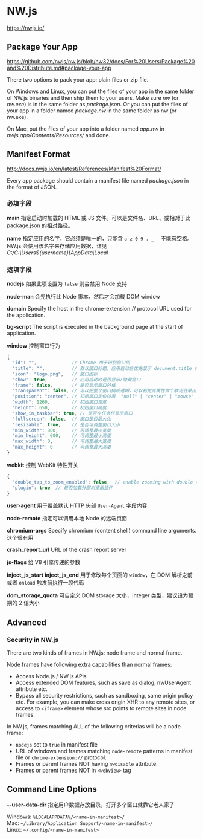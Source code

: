 # NW.js

https://nwjs.io/


## Package Your App

https://github.com/nwjs/nw.js/blob/nw32/docs/For%20Users/Package%20and%20Distribute.md#package-your-app

There two options to pack your app: plain files or zip file.

On Windows and Linux, you can put the files of your app in the same folder of NW.js binaries and then ship them to your users. Make sure _nw_ (or _nw.exe_) is in the same folder as _package.json_. Or you can put the files of your app in a folder named _package.nw_ in the same folder as nw (or nw.exe).

On Mac, put the files of your app into a folder named _app.nw_ in _nwjs.app/Contents/Resources/_ and done.


## Manifest Format

http://docs.nwjs.io/en/latest/References/Manifest%20Format/

Every app package should contain a manifest file named _package.json_ in the format of JSON.

### 必填字段

**main** 指定启动时加载的 HTML 或 JS 文件。可以是文件名、URL、或相对于此 package.json 的相对路径。

**name** 指定应用的名字，它必须是唯一的，只能含 `a-z 0-9 . _ -` 不能有空格。NW.js 会使用该名字来存储应用数据，详见 _C:/C:\Users\${username}\AppData\Local_

### 选填字段

**nodejs** 如果此项设置为 `false` 则会禁用 Node 支持

**node-man** 会先执行此 Node 脚本，然后才会加载 DOM window

**domain** Specify the host in the chrome-extension:// protocol URL used for the application. 

**bg-script** The script is executed in the background page at the start of application.

**window** 控制窗口行为

```js
{
  "id": "",             // Chrome 用于识别窗口用
  "title": "",          // 默认窗口标题，应用启动后优先显示 document.title 内容
  "icon": "logo.png",   // 窗口图标
  "show": true,         // 应用启动时是否显示/隐藏窗口
  "frame": false,       // 是否显示窗口外框
  "transparent": false, // 可以把整个窗口搞成透明，可以利用此属性做个歌词效果出来
  "position": "center", // 初始窗口定位位置  "null" | "center" | "mouse"
  "width": 1260,        // 初始窗口宽度
  "height": 650,        // 初始窗口高度
  "show_in_taskbar": true, // 是否在任务栏显示窗口
  "fullscreen": false,  // 窗口是否最大化
  "resizable": true,    // 是否可调整窗口大小
  "min_width": 800,     // 可调整最小宽度
  "min_height": 600,    // 可调整最小高度
  "max_width": 0,       // 可调整最大宽度
  "max_height": 0       // 可调整最大高度
}
```

**webkit** 控制 WebKit 特性开关

```js
{
  "double_tap_to_zoom_enabled": false,  // enable zooming with double tapping on mac with 2 fingers.
  "plugin": true  // 是否加载外部浏览器插件
}
```

**user-agent** 用于覆盖默认 HTTP 头部 `User-Agent` 字段内容

**node-remote** 指定可以调用本地 Node 的远端页面

**chromium-args** Specify chromium (content shell) command line arguments. 这个很有用

**crash_report_url** URL of the crash report server

**js-flags** 给 V8 引擎传递的参数

**inject_js_start** **inject_js_end** 用于修改每个页面的 `window`，在 DOM 解析之前 或者 `onload` 触发前执行一段代码

**dom_storage_quota** 可自定义 DOM storage 大小，Integer 类型，建议设为预期的 2 倍大小


## Advanced

### Security in NW.js

There are two kinds of frames in NW.js: node frame and normal frame.

Node frames have following extra capabilities than normal frames:
  * Access Node.js / NW.js APIs
  * Access extended DOM features, such as save as dialog, nwUserAgent attribute etc.
  * Bypass all security restrictions, such as sandboxing, same origin policy etc. For example, you can make cross origin XHR to any remote sites, or access to `<iframe>` element whose src points to remote sites in node frames.

In NW.js, frames matching ALL of the following criterias will be a node frame:
  * `nodejs` set to `true` in manifest file
  * URL of windows and frames matching `node-remote` patterns in manifest file or `chrome-extension://` protocol.
  * Frames or parent frames NOT having `nwdisable` attribute.
  * Frames or parent frames NOT in `<webview>` tag


## Command Line Options

**--user-data-dir** 指定用户数据存放目录，打开多个窗口就靠它老人家了

Windows: `%LOCALAPPDATA%/<name-in-manifest>/`  
Mac: `~/Library/Application Support/<name-in-manifest>/`  
Linux: `~/.config/<name-in-manifest>`  
